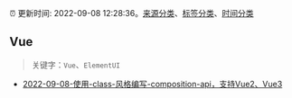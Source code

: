 :alarm_clock: 更新时间: 2022-09-08 12:28:36。[来源分类](../README.md)、[标签分类](../TAGS.md)、[时间分类](../TIMELINE.md)

## Vue


> 关键字：`Vue`、`ElementUI`



- [2022-09-08-使用-class-风格编写-composition-api，支持Vue2、Vue3](https://toutiao.io/k/nh4on4x) 